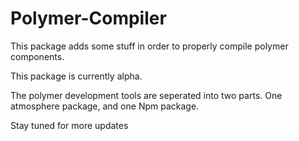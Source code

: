 # Polymer-Compiler #
This package adds some stuff in order to properly compile polymer components.

This package is currently alpha.

The polymer development tools are seperated into two parts. One atmosphere package, and one Npm package.

Stay tuned for more updates
